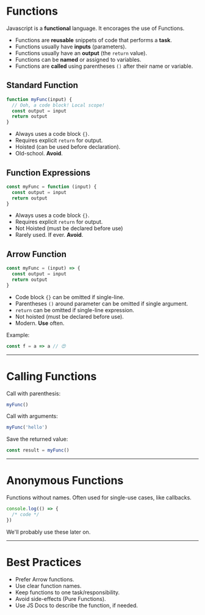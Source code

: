 # Functions

Javascript is a **functional** language. It encorages the use of Functions.

* Functions are **reusable** snippets of code that performs a **task**.
* Functions usually have **inputs** (parameters).
* Functions usually have an **output** (the `return` value).
* Functions can be **named** or assigned to variables.
* Functions are **called** using parentheses `()` after their name or variable.

## Standard Function

```javascript
function myFunc(input) {
  // Ooh, a code block! Local scope!
  const output = input
  return output
}
```

* Always uses a code block `{}`.
* Requires explicit `return` for output.
* Hoisted (can be used before declaration).
* Old-school. **Avoid**.

## Function Expressions

```javascript
const myFunc = function (input) {
  const output = input
  return output
}
```

* Always uses a code block `{}`.
* Requires explicit `return` for output.
* Not Hoisted (must be declared before use)
* Rarely used. If ever. **Avoid**.

## Arrow Function

```javascript
const myFunc = (input) => {
  const output = input
  return output
}
```

* Code block `{}` can be omitted if single-line.
* Parentheses `()` around parameter can be omitted if single argument.
* `return` can be omitted if single-line expression.
* Not hoisted (must be declared before use).
* Modern. **Use** often.

Example:

```javascript
const f = a => a // 😍
```

---

# Calling Functions

Call with parenthesis:

```javascript
myFunc()
```

Call with arguments:

```javascript
myFunc('hello')
```

Save the returned value:

```javascript
const result = myFunc()
```

---

# Anonymous Functions

Functions without names. Often used for single-use cases, like callbacks.

```javascript
console.log(() => {
  /* code */
})
```

We'll probably use these later on.

---

# Best Practices

* Prefer Arrow functions.
* Use clear function names.
* Keep functions to one task/responsibility.
* Avoid side-effects (Pure Functions).
* Use JS Docs to describe the function, if needed.